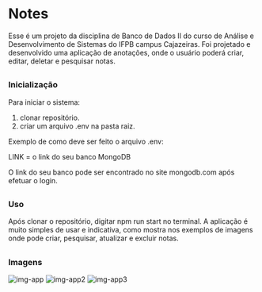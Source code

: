 # Notes

Esse é um projeto da disciplina de Banco de Dados II do curso de Análise e Desenvolvimento de Sistemas do IFPB campus Cajazeiras. Foi projetado e desenvolvido uma aplicação de anotações, onde o usuário poderá criar, editar, deletar e pesquisar notas.

##

### Inicialização

Para iniciar o sistema:

1. clonar repositório.
2. criar um arquivo .env na pasta raiz.

Exemplo de como deve ser feito o arquivo .env:

LINK = o link do seu banco MongoDB 

O link do seu banco pode ser encontrado no site mongodb.com após efetuar o login.

##

### Uso

Após clonar o repositório, digitar npm run start no terminal. A aplicação é muito simples de usar e indicativa, como mostra nos exemplos de imagens onde pode criar, pesquisar, atualizar e excluir notas.

##

### Imagens 

![img-app](https://user-images.githubusercontent.com/96030731/213621083-41cd7f00-c08d-4700-93dd-6d30e7cf1bb6.png)
![img-app2](https://user-images.githubusercontent.com/96030731/213621086-b1c933e3-8595-438e-bc07-f02cc585ace2.png)
![img-app3](https://user-images.githubusercontent.com/96030731/213621091-5e56194c-0359-4f1a-9662-d4d4a7fc6063.png)

